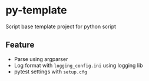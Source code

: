 # py-template
Script base template project for python script

## Feature
- Parse using argparser
- Log format with `logging_config.ini` using logging lib
- pytest settings with `setup.cfg`